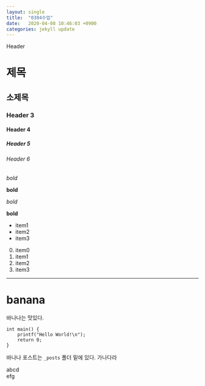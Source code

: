```yaml
---
layout: single
title:  "0304수업"
date:   2020-04-08 10:46:03 +0900
categories: jekyll update
---
```



Header
# 제목
## 소제목
### Header 3
#### Header 4
##### Header 5
###### Header 6

*bold*

**bold**

_bold_

__bold__

* item1
* item2
* item3

0. item0
1. item1
2. item2
4. item3

---

# banana
바나나는 맛있다.

```
int main() {
	printf("Hello World!\n");
	return 0;
}
```

바나나 포스트는 `_posts` 폴더 밑에 있다.  가나다라

abcd \
efg


